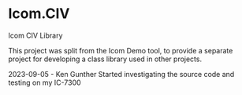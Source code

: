# Icom.CIV
Icom CIV Library

This project was split from the Icom Demo tool, to provide a separate project for developing a class library
used in other projects.

2023-09-05 - Ken Gunther
Started investigating the source code and testing on my IC-7300